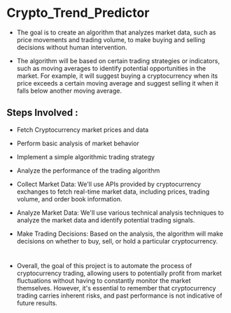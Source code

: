 # Crypto_Trend_Predictor
* The goal is to create an algorithm that analyzes market data, such as price movements and trading volume, to make buying and selling decisions without human intervention.

* The algorithm will be based on certain trading strategies or indicators, such as moving averages to identify potential opportunities in the market. For example, it will suggest buying a cryptocurrency when its price exceeds a certain moving average and suggest selling it when it falls below another moving average.

## Steps Involved :
* Fetch Cryptocurrency market prices and data
* Perform basic analysis of market behavior
* Implement a simple algorithmic trading strategy
* Analyze the performance of the trading algorithm

* Collect Market Data: We'll use APIs provided by cryptocurrency exchanges to fetch real-time market data, including prices, trading volume, and order book information.
* Analyze Market Data: We'll use various technical analysis techniques to analyze the market data and identify potential trading signals.
* Make Trading Decisions: Based on the analysis, the algorithm will make decisions on whether to buy, sell, or hold a particular cryptocurrency.
#
* Overall, the goal of this project is to automate the process of cryptocurrency trading, allowing users to potentially profit from market fluctuations without having to constantly monitor the market themselves. However, it's essential to remember that cryptocurrency trading carries inherent risks, and past performance is not indicative of future results.
